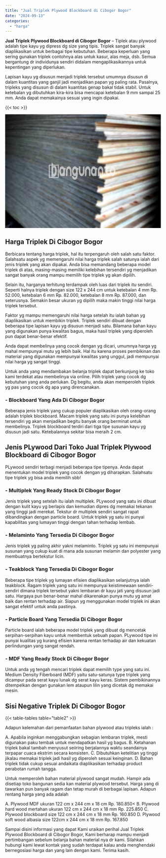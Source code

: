 ```yaml
---
title: "Jual Triplek Plywood Blockboard di Cibogor Bogor"
date: "2024-09-13"
categories: 
  - "harga"
---
```


**Jual Triplek Plywood Blockboard di Cibogor Bogor** – Tiplek atau plywood adalah tipe kayu yg dipress dg size yang tipis. Triplek sangat banyak diaplikasikan untuk berbagai tipe kebutuhan. Beberapa keperluan yang sering gunakan triplek contohnya alas untuk kasur, alas meja, dsb. Semua bergantung dr individunya sendiri didalam mengaplikasikannya untuk kepentingan yang diperlukan.

Lapisan kayu yg disusun menjadi triplek tersebut umumnya disusun di dalam kuantitas yang ganjil jadi menjadikan papan yg paling rata. Pasalnya, tripleks yang disusun di dalam kuantitas genap bakal tidak stabil. Untuk ketebalan yg dibutuhkan kira-kira bisa mencapai ketebalan 9 mm sampai 25 mm. Anda dapat memakainya sesuai yang ingin dipakai.

{{< toc >}}

![Jual Triplek Plywood Blockboard di Cibogor Bogor](/images/jual-triplek-murah-32.png)

## Harga Triplek Di Cibogor Bogor

Berbicara tentang harga triplek, hal itu terpengaruh oleh salah satu faktor. Salahsatu aspek yg memengaruhi nilai harga triplek salah satunya ialah dari jenis triplek yang akan dipakai. Anda bisa memandang beberapa model triplek di atas, masing-masing memiliki kelebihan tersendiri yg menjadikan sangat banyak orang mampu memilih tipe triplek yg akan dipilih.

Selain itu, harganya terhitung terdampak oleh luas dari triplek itu sendiri. Seperti halnya triplek dengan size 122 x 244 cm untuk ketebalan 4 mm Rp. 52.000, ketebalan 6 mm Rp. 82.000, ketebalan 8 mm Rp. 87.000, dan seterusnya. Semakin besar ukuran yg dipilih maka makin tinggi nilai harga triplek tersebut.

Faktor yg mampu memengaruhi nilai harga setelah itu ialah bahan yg diaplikasikan untuk membikin triplek. Triplek sendiri dibuat dengan beberapa tipe lapisan kayu yg disusun menjadi satu. Bilamana bahan kayu yang digunakan punya kwalitas bagus, maka hasil triplek yang diperoleh pun dapat benar-benar efektif.

Anda dapat membelinya yang cocok dengan yg dicari, umumnya harga yg mahal mempunyai mutu yg lebih baik. Hal itu karena proses pembikinan dan material yang digunakan mempunyai kwalitas yang unggul, jadi mempunyai nilai harga yg sangat tinggi.

Untuk anda yang mendambakan belanja triplek dapat berkunjung ke toko kami terdekat atau membelinya via online. Pilih triplek yang cocok dg kebutuhan yang anda perlukan. Dg begitu, anda akan memperoleh triplek yg pas yang cocok dg apa yang direncanakan.

### \- Blockboard Yang Ada Di Cibogor Bogor

Beberapa jenis triplek yang cukup populer diaplikasikan oleh orang-orang adalah triplek blockboard. Macam triplek yang satu ini punya kelebihan tersendiri yg akan menjadikan begitu banyak orang berminat untuk membelinya. Triplek blockboard terdiri dari tiga tipe susunan kayu yg disusun jadi satu. Ketebalannya sekitar bisa meraih 2 cm.

## Jenis PLywood Dari Toko Jual Triplek Plywood Blockboard di Cibogor Bogor

PLywood sendiri terbagi menjadi beberapa tipe tipenya. Anda dapat menentukan model triplek yang cocok dengan yg diharapkan. Salahsatu tipe triplek yg bisa anda memilih sbb!

### \- Multiplek Yang Ready Stock Di Cibogor Bogor

Jenis triplek yang setelah itu ialah multiplek. PLywood yang satu ini dibuat dengan kulit kayu yg berlapis dan kemudian dipres dg memakai tekanan yang tinggi jadi merekat. Tekstur dr multiplek sendiri sangat rapat dibandingkan dengan particle board. Untuk triplek yg satu ini punyai kapabilitas yang lumayan tinggi dengan tahan terhadap lembab.

### \- Melaminto Yang Tersedia Di Cibogor Bogor

Jenis triplek yg paling akhir yakni melaminto. Triplek yg satu ini mempunyai susunan yang cukup kuat di mana ada susunan melamin dan polyester yang membuatnya bertekstur licin.

### \- Teakblock Yang Tersedia Di Cibogor Bogor

Beberapa tipe triplek yg lumayan efisien diaplikasikan selanjutnya ialah teakblock. Ragam triplek yang satu ini mempunyai keistimewaan sendiri-sendiri dimana triplek tersebut yakni lembaran dr kayu jati yang disusun jadi satu. Hargaya pun benar-benar mahal dikarenakan punya mutu yg amat baik dan rentan terhadap air. Siapun yg menggunakan model triplek ini akan sangat efektif untuk anda pastinya.

### \- Particle Board Yang Tersedia Di Cibogor Bogor

Particle board ialah beberapa model triplek yang dibuat dg mencetak serpihan-serpihan kayu untuk membentuk sebuah papan. PLywood tipe ini punyai kualitas yg kurang efisien karena rentan terhadap air dan kekuatan perlindungan yang sangat rendah.

### \- MDF Yang Ready Stock Di Cibogor Bogor

Untuk anda yg tengah mencari triplek dapat memilih type yang satu ini. Medium Density Fiberboard (MDF) yaitu satu-satunya type triplek yang dicampur pada serat kayu lunak dg serat kayu keras. Sistem pembikinannya ditempelkan dengan gunakan lem ataupun lilin yang dicetak dg memakai mesin.

## Sisi Negative Triplek Di Cibogor Bogor

{{< table-tables table="table2" >}}

Adapun kelemahan dari pemanfaatan bahan plywood atau tripleks ialah :

A. Apabila inginkan menggabungkan sebagian lembaran triplek, mesti digunakan paku tembak untuk mendapatkan hasil yg bagus. B. Ketahanan triplek bakal tambah menyusut seiiring berjalannya waktu seandainya terpapar cuaca ekstrim secara konsisten. C. Dibutuhkan ketelitian yg tinggi jikalau memakai triplek jadi hasil yg diperoleh sesuai keinginan. D. Bahan triplek tidak cukup sesuai andaikata diaplikasikan terhadap product perabotan rumah tangga.

Untuk memperoleh bahan material plywood sangat mudah. Hampir ada disetiap toko bangunan sedia kan material plywood tersebut. Harga yang di tawarkan pun banyak ragam dan tetap murah di berbagai lapisan. Adapun rentang harga yang ada adalah

A. Plywood MDF ukuran 122 cm x 244 cm x 18 cm Rp. 180.850< B. Plywood hard wood mertahan ukuran 122 cm x 244 cm x 18 mm Rp. 225.850 C. Plywood blockboard size 122 cm x 244 cm x 18 mm Rp. 160.850 D. Plywood soft wood albasia size 122cm x 244 cm x 18 mm Rp. 167.850

Sampai disini informasi yang dapat Kami uraikan perihal Jual Triplek Plywood Blockboard di Cibogor Bogor, Kami berharap mampu menjadi pertimbangan sebelum belanja bahan material nya dr kami. Silahkan hubungi kami lewat kontak yang sudah terdapat kalau anda menghendaki bernegosiasi harga dan yang lain dengan kami. Terima kasih.
